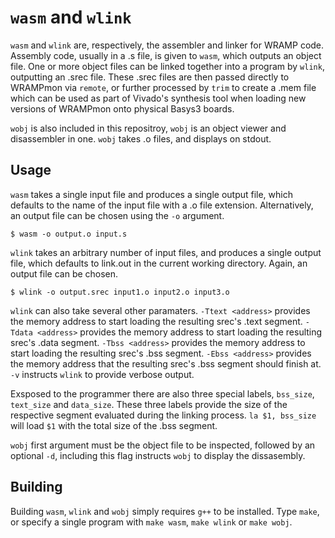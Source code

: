 # `wasm` and `wlink`

`wasm` and `wlink` are, respectively, the assembler and linker for WRAMP code.
Assembly code, usually in a .s file, is given to `wasm`, which outputs an object file.
One or more object files can be linked together into a program by `wlink`, outputting
an .srec file.
These .srec files are then passed directly to WRAMPmon via `remote`, or further processed
by `trim` to create a .mem file which can be used as part of Vivado's synthesis tool
when loading new versions of WRAMPmon onto physical Basys3 boards.

`wobj` is also included in this repositroy, `wobj` is an object viewer and disassembler in one.
`wobj` takes .o files, and displays on stdout.

## Usage

`wasm` takes a single input file and produces a single output file, which defaults to
the name of the input file with a .o file extension. Alternatively, an output file can
be chosen using the `-o` argument.

` $ wasm -o output.o input.s `

`wlink` takes an arbitrary number of input files, and produces a single output file, which
defaults to link.out in the current working directory. 
Again, an output file can be chosen.

` $ wlink -o output.srec input1.o input2.o input3.o `

`wlink` can also take several other paramaters.
`-Ttext <address>` provides the memory address to start loading the resulting srec's .text segment.
`-Tdata <address>` provides the memory address to start loading the resulting srec's .data segment. 
`-Tbss <address>` provides the memory address to start loading the resulting srec's .bss segment. 
`-Ebss <address>` provides the memory address that the resulting srec's .bss segment should finish at.
`-v` instructs `wlink` to provide verbose output.

Exsposed to the programmer there are also three special labels, `bss_size`, `text_size` and `data_size`.
These three labels provide the size of the respective segment evaluated during the linking process.
`la $1, bss_size` will load `$1` with the total size of the .bss segment.

`wobj` first argument must be the object file to be inspected, followed by an optional `-d`, including
this flag instructs `wobj` to display the dissasembly. 

## Building

Building `wasm`, `wlink` and `wobj` simply requires `g++` to be installed.
Type `make`, or specify a single program with `make wasm`, `make wlink` or `make wobj`.
